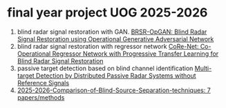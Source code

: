 # final year project UOG 2025-2026
1. blind radar signal restoration with GAN. [BRSR-OpGAN: Blind Radar Signal Restoration using Operational Generative Adversarial Network](https://github.com/MUzairZahid/Blind-Radar-Signal-Restoration)
2. blind radar signal restoration with regressor network [CoRe-Net: Co-Operational Regressor Network with Progressive Transfer Learning for Blind Radar Signal Restoration](https://github.com/MUzairZahid/Blind-Radar-Signal-Restoration)
3. passive target detection based on blind channel identification [Multi-target Detection by Distributed Passive Radar Systems without Reference Signals](https://github.com/LiuRuiQi/Blind-Channel-Identification)
4. [2025-2026-Comparison-of-Blind-Source-Separation-techniques: 7 papers/methods](https://github.com/TUIlmenauAMS/Comparison-of-Blind-Source-Separation-techniques)
